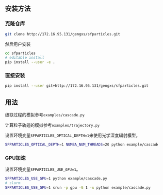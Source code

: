 ## 安装方法

### 克隆仓库
```bash
git clone http://172.16.95.131/gengxs/sfparticles.git
```

然后用户安装
```bash
cd sfparticles
# editable install
pip install --user -e .
```

### 直接安装
```bash
pip install --user git+http://172.16.95.131/gengxs/sfparticles.git
```

## 用法

级联过程的模拟参考`examples/cascade.py`

计算粒子轨迹的模拟参考`examples/trajectory.py`

设置环境变量`SFPARTICLES_OPTICAL_DEPTH=1`来使用光学深度辐射模型。
```bash
SFPARTICLES_OPTICAL_DEPTH=1 NUMBA_NUM_THREADS=20 python example/cascade.py
```
### GPU加速
设置环境变量`SFPARTICLES_USE_GPU=1`。
```bash
SFPARTICLES_USE_GPU=1 python example/cascade.py
# slurm
SFPARTICLES_USE_GPU=1 srun -p gpu -G 1 -u python example/cascade.py
```